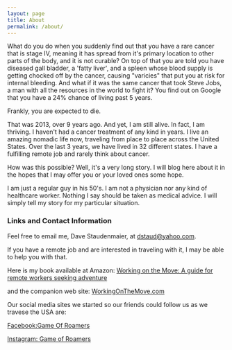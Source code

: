 ```yaml
---
layout: page
title: About
permalink: /about/
---
```


What do you do when you suddenly find out that you have a rare cancer that is stage IV, meaning it has spread from it's primary location to other parts of the body, and it is not curable?  On top of that you are told you have diseased gall bladder, a 'fatty liver', and a spleen whose blood supply is getting chocked off by the cancer, causing "varicies" that put you at risk for internal bleeding.  And what if it was the same cancer that took Steve Jobs, a man with all the resources in the world to fight it? You find out on Google that you have a 24% chance of living past 5 years.  

Frankly, you are expected to die.

That was 2013, over 9 years ago.  And yet, I am still alive.  In fact, I am thriving.  I haven't had a cancer treatment of any kind in years.  I live an amazing nomadic life now, traveling from place to place across the United States.  Over the last 3 years, we have lived in 32 different states.  I have a fulfilling remote job and rarely think about cancer.

How was this possible?  Well, it's a very long story.  I will blog here about it in the hopes that I may offer you or your loved ones some hope. 

I am just a regular guy in his 50's.  I am not a physician nor any kind of healthcare worker.  Nothing I say should be taken as medical advice.   I will simply tell my story for my particular situation. 

### Links and Contact Information

Feel free to email me, Dave Staudenmaier, at [dstaud@yahoo.com](mailto:dstaud@yahoo.com).

If you have a remote job and are interested in traveling with it, I may be able to help you with that.  

Here is my book available at Amazon: [Working on the Move: A guide for remote workers seeking adventure](https://www.amazon.com/dp/B09MGD3X8F/ref=cm_sw_em_r_mt_dp_TSSVQ5NJMK0QWB1GNCR4)

and the companion web site: [WorkingOnTheMove.com](https://workingonthemove.com)

Our social media sites we started so our friends could follow us as we travese the USA are:

[Facebook:Game Of Roamers](https://facebook.com/gameofroamers)

[Instagram: Game of Roamers](https://instagram.com/gameofroamers)
